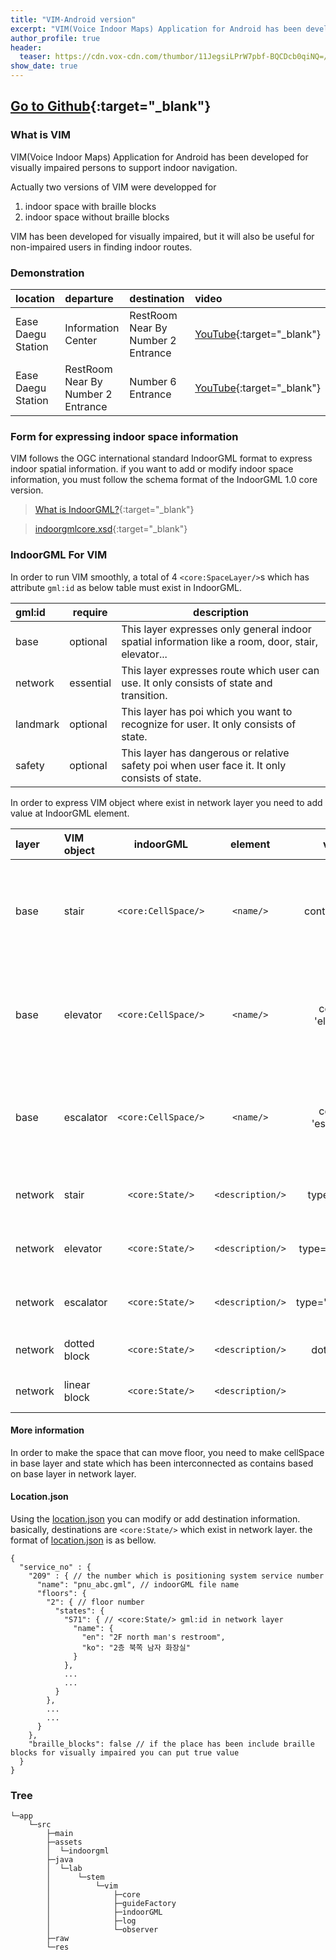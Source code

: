 ```yaml
---
title: "VIM-Android version"
excerpt: "VIM(Voice Indoor Maps) Application for Android has been developed for visually impaired persons to support indoor navigation."
author_profile: true
header:
  teaser: https://cdn.vox-cdn.com/thumbor/11JegsiLPrW7pbf-BQCDcb0qiNQ=/0x0:6000x4000/1400x1050/filters:focal(2520x1520:3480x2480):format(jpeg)/cdn.vox-cdn.com/uploads/chorus_image/image/49276747/shutterstock_154744394.0.jpg
show_date: true
---
```


## [Go to Github](https://github.com/STEMLab/VIM){:target="_blank"}

### What is VIM

VIM(Voice Indoor Maps) Application for Android has been developed for visually impaired persons to support indoor navigation.

Actually two versions of VIM were developped for

1. indoor space with braille blocks
2. indoor space without braille blocks

VIM has been developed for visually impaired, but it will also be useful for non-impaired users in finding indoor routes.

### Demonstration


|location|departure|destination|video
|:--|:--|:--|:--|
|Ease Daegu Station|Information Center|RestRoom Near By Number 2 Entrance|[YouTube](https://youtu.be/KjH6fsr74Jc "VIM Demonstration at 동대구역(1)"){:target="_blank"}|
|Ease Daegu Station|RestRoom Near By Number 2 Entrance|Number 6 Entrance|[YouTube](https://youtu.be/EPm08nGf39k "VIM Demonstration at 동대구역(2)"){:target="_blank"}|


### Form for expressing indoor space information

VIM follows the OGC international standard IndoorGML format to express indoor spatial information. if you want to add or modify indoor space information, you must follow the schema format of the IndoorGML 1.0 core version.

> [What is IndoorGML?](http://www.indoorgml.net/ "OGC Standard for Indoor Spatial Information"){:target="_blank"}

> [indoorgmlcore.xsd](http://schemas.opengis.net/indoorgml/1.0/indoorgmlcore.xsd "indoorgmlcore.xsd"){:target="_blank"}

### IndoorGML For VIM

In order to run VIM smoothly, a total of 4 ```<core:SpaceLayer/>```s which has attribute ```gml:id``` as below table must exist in IndoorGML.

|gml:id|require|description|
|:--|--|--|
|base|optional|This layer expresses only general indoor spatial information like a room, door, stair, elevator...|
|network|essential|This layer expresses route which user can use. It only consists of state and transition.|
|landmark|optional|This layer has poi which you want to recognize for user. It only consists of state.|
|safety|optional|This layer has dangerous or relative safety poi when user face it. It only consists of state.|

In order to express VIM object where exist in network layer you need to add value at IndoorGML element.

|layer|VIM object|indoorGML|element|value|description|
|:--|:--|:--:|:--:|:--:|:--|
|base|stair|```<core:CellSpace/>```|```<name/>```|contain 'stair' |It represent the space of interLayerConnected state which has description value as `type="stair"`  and exist in network layer|
|base|elevator|```<core:CellSpace/>```|```<name/>```|contain 'elevator' |It represent the space of interLayerConnected state which has description value as `type="elevator"` and exist in network layer|
|base|escalator|```<core:CellSpace/>```|```<name/>```|contain 'escalator' |It represent the space of interLayerConnected state which has description value as `type="escalator"`  and exist in network layer|
|network|stair|```<core:State/>```|```<description/>```|type="stair" |It must be connected to other floor state as transition and |
|network|elevator|```<core:State/>```|```<description/>```|type="elevator" |It must be connected to other floor state as transition|
|network|escalator|```<core:State/>```|```<description/>```|type="escalator" |It must be connected to other floor state as transition|
|network|dotted block|```<core:State/>```|```<description/>```|dot="true" |It will work when turn on the visually impaired version|
|network|linear block|```<core:State/>```|```<description/>```|null|It will work when turn on the visually impaired version|

#### More information

In order to make the space that can move floor, you need to make cellSpace in base layer and state which has been interconnected as contains based on base layer in network layer.

#### Location.json

Using the [location.json](./app/src/assets/../main/assets/location.json) you can modify or add destination information. basically, destinations are  ```<core:State/>``` which exist in network layer. the format of [location.json](./app/src/assets/../main/assets/location.json) is as bellow.

```
{
  "service_no" : {
    "209" : { // the number which is positioning system service number
      "name": "pnu_abc.gml", // indoorGML file name
      "floors": {
        "2": { // floor number
          "states": {
            "S71": { // <core:State/> gml:id in network layer
              "name": {
                "en": "2F north man's restroom",
                "ko": "2층 북쪽 남자 화장실"
              }
            },
            ...
            ...
          }
        },
        ...
        ...
      }
    },
    "braille_blocks": false // if the place has been include braille blocks for visually impaired you can put true value
  }
}
```
### Tree
```
└─app
    └─src
        ├─main
        ├─assets
        │  └─indoorgml
        ├─java
        │  └─lab
        │      └─stem
        │          └─vim
        │              ├─core
        │              ├─guideFactory
        │              ├─indoorGML
        │              ├─log
        │              └─observer
        ├─raw
        └─res
```
